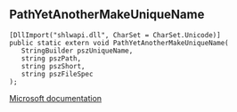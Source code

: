 ## PathYetAnotherMakeUniqueName

```
[DllImport("shlwapi.dll", CharSet = CharSet.Unicode)]
public static extern void PathYetAnotherMakeUniqueName(
   StringBuilder pszUniqueName,
   string pszPath,
   string pszShort,
   string pszFileSpec
);
```

[Microsoft documentation](https://docs.microsoft.com/en-us/windows/win32/api/shlwapi/nf-shlwapi-pathyetanothermakeuniquename)
